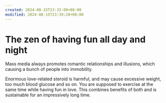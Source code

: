 ```yaml
---
created: 2024-08-15T23:33:09+08:00
modified: 2024-08-15T23:39:20+08:00
---
```


# The zen of having fun all day and night

Mass media always promotes romantic relationships and illusions, which causing a bunch of people into immobility.

Enormous love-related steroid is harmful, and may cause excessive weight, too much blood glucose and so on. You are supposed to exercise at the same time while having fun in love. This combines benefits of both and is sustainable for an impressively long time.

